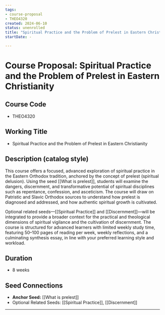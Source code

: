 ```yaml
---
tags:
- course-proposal
- THEO4320
created: 2024-06-10  
status: unenrolled
title: "Spiritual Practice and the Problem of Prelest in Eastern Christianity"
startDate: -

---
```


# Course Proposal: Spiritual Practice and the Problem of Prelest in Eastern Christianity

## Course Code
- THEO4320

## Working Title
- Spiritual Practice and the Problem of Prelest in Eastern Christianity

## Description (catalog style)
This course offers a focused, advanced exploration of spiritual practice in the Eastern Orthodox tradition, anchored by the concept of prelest (spiritual delusion). Using the seed [[What is prelest]], students will examine the dangers, discernment, and transformative potential of spiritual disciplines such as repentance, confession, and asceticism. The course will draw on Patristic and Slavic Orthodox sources to understand how prelest is diagnosed and addressed, and how authentic spiritual growth is cultivated. 

Optional related seeds—[[Spiritual Practice]] and [[Discernment]]—will be integrated to provide a broader context for the practical and theological dimensions of spiritual vigilance and the cultivation of discernment. The course is structured for advanced learners with limited weekly study time, featuring 50–100 pages of reading per week, weekly reflections, and a culminating synthesis essay, in line with your preferred learning style and workload.

## Duration
- 8 weeks

## Seed Connections
- **Anchor Seed:** [[What is prelest]]    
- Optional Related Seeds: [[Spiritual Practice]], [[Discernment]]

---
